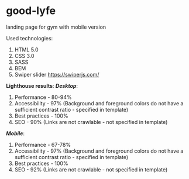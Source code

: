 # good-lyfe
landing page for gym with mobile version

Used technologies:
1. HTML 5.0
2. CSS 3.0
3. SASS
4. BEM
5. Swiper slider https://swiperjs.com/

**Lighthouse results**:
**_Desktop_**:
1. Performance - 80-94%
2. Accessibility - 97% (Background and foreground colors do not have a sufficient contrast ratio - specified in template)
3. Best practices - 100%
4. SEO - 90% (Links are not crawlable - not specified in template)

**_Mobile_**:
1. Performance - 67-78%
2. Accessibility - 97% (Background and foreground colors do not have a sufficient contrast ratio - specified in template)
3. Best practices - 100%
4. SEO - 92% (Links are not crawlable - not specified in template)
